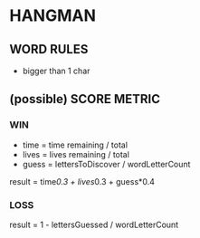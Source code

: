 # HANGMAN

## WORD RULES

* bigger than 1 char

## (possible) SCORE METRIC

### WIN

* time = time remaining / total
* lives = lives remaining / total
* guess = lettersToDiscover / wordLetterCount

result = time*0.3 + lives*0.3 + guess*0.4

### LOSS

result = 1 - lettersGuessed / wordLetterCount
